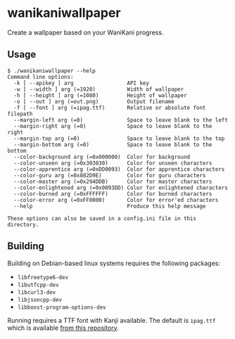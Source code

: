 wanikaniwallpaper
=================

Create a wallpaper based on your WaniKani progress.

## Usage

```
$ ./wanikaniwallpaper --help
Command line options:
  -k [ --apikey ] arg                 API key
  -w [ --width ] arg (=1920)          Width of wallpaper
  -h [ --height ] arg (=1080)         Height of wallpaper
  -o [ --out ] arg (=out.png)         Output filename
  -f [ --font ] arg (=ipag.ttf)       Relative or absolute font filepath
  --margin-left arg (=0)              Space to leave blank to the left
  --margin-right arg (=0)             Space to leave blank to the right
  --margin-top arg (=0)               Space to leave blank to the top
  --margin-bottom arg (=0)            Space to leave blank to the bottom
  --color-background arg (=0x000000)  Color for background
  --color-unseen arg (=0x303030)      Color for unseen characters
  --color-apprentice arg (=0xDD0093)  Color for apprentice characters
  --color-guru arg (=0x882D9E)        Color for guru characters
  --color-master arg (=0x294DDB)      Color for master characters
  --color-enlightened arg (=0x0093DD) Color for enlightened characters
  --color-burned arg (=0xFFFFFF)      Color for burned characters
  --color-error arg (=0xFF0000)       Color for error'ed characters
  --help                              Produce this help message

These options can also be saved in a config.ini file in this directory.
```

## Building

Building on Debian-based linux systems requires the following packages:

 * `libfreetype6-dev`
 * `libutfcpp-dev`
 * `libcurl3-dev`
 * `libjsoncpp-dev`
 * `libboost-program-options-dev`

Running requires a TTF font with Kanji available. The default is `ipag.ttf`
which is available [from this repository][ipag].

[ipag]: https://github.com/hyoshiok/ttf-ipafont
